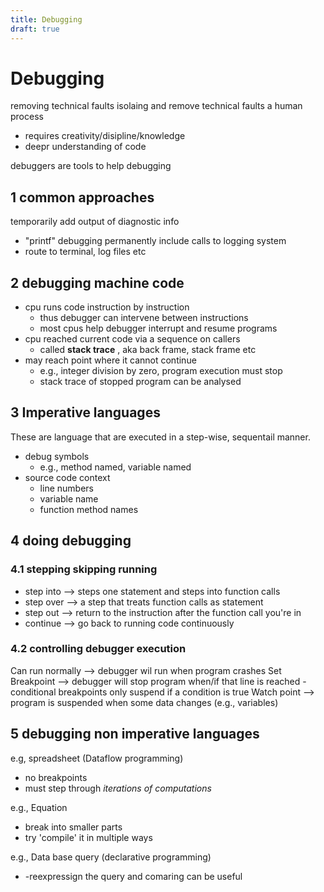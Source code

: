 ```yaml
---
title: Debugging
draft: true
---
```

# Debugging
removing technical faults
isolaing and remove technical faults
a human process
- requires creativity/disipline/knowledge
- deepr understanding of code

debuggers are tools to help debugging

## 1 common approaches
temporarily add output of diagnostic info
- "printf" debugging
permanently include calls to logging system
- route to terminal, log files etc

## 2 debugging machine code
- cpu runs code instruction by instruction
	- thus debugger can intervene between instructions
	- most cpus help debugger interrupt and resume programs
- cpu reached current code via a sequence on callers
	- called **stack trace** , aka back frame, stack frame etc
- may reach point where it cannot continue
	- e.g., integer division by zero, program execution must stop
	- stack trace of stopped program can be analysed

## 3 Imperative languages
These are language that are executed in a step-wise, sequentail manner.

- debug symbols
	- e.g., method named, variable named
- source code context
	- line numbers
	- variable name
	- function method names

## 4 doing debugging
### 4.1 stepping skipping running
- step into --> steps one statement and steps into function calls
- step over --> a step that treats function calls as statement
- step out --> return to the instruction after the function call you're in
- continue  --> go back to running code continuously

### 4.2 controlling debugger execution
Can run normally --> debugger wil run when program crashes
Set Breakpoint --> debugger will stop program when/if that line is reached
	- conditional breakpoints only suspend if a condition is true
Watch point --> program is suspended when some data changes (e.g., variables)

## 5 debugging non imperative languages
e.g, spreadsheet (Dataflow programming)
- no breakpoints
- must step through _iterations of computations_

e.g., Equation
- break into smaller parts
- try 'compile' it in multiple ways

e.g., Data base query (declarative programming)
- -reexpressign the query and comaring can be useful